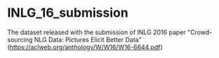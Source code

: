 # INLG_16_submission
The dataset released with the submission of INLG 2016 paper "Crowd-sourcing NLG Data: Pictures Elicit Better Data" (https://aclweb.org/anthology/W/W16/W16-6644.pdf)
